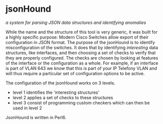 # jsonHound
*a system for parsing JSON data structures and identifying anomalies*

While the name and the structure of this tool is very generic, it was built for a highly specific purpose:
Modern Cisco Switches allow export of their configuration in JSON format. The purpose of the jsonHound is
to identify misconfiguration of the switches. It does that by identifying *interesting* data structures,
like interfaces, and then choosing a set of checks to verify that they are properly configured. The
checks are chosen by looking at features of the interface or the configuration as a whole. For example,
if an interface is part of VLAN 643 we *know* that this is part of your IP Telefony VLAN and will thus
require a particular set of configuration options to be active.

The configuration of the jsonHound works on 3 levels.

* level 1 identifies the 'interesting structures'
* level 2 applies a set of checks to these structures
* level 3 consist of programming custom checkers which can then be used in level 2

JsonHound is written in Perl6.
